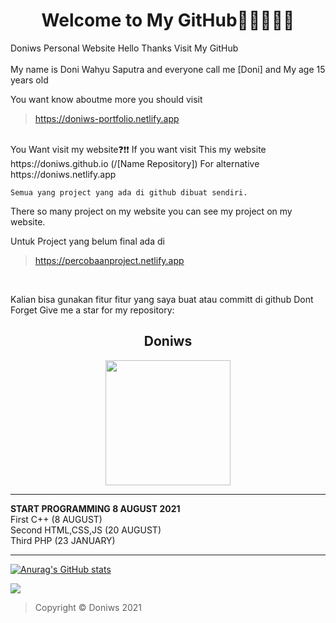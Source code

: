 <h1 align="center">Welcome to My GitHub👋👋👋👋👋    </h1>                                     
                                                                           
Doniws Personal Website Hello Thanks Visit My GitHub                       
<br>
My name is Doni Wahyu Saputra and everyone call me [Doni]
and My age  15 years old

You want know aboutme more you should visit 
>https://doniws-portfolio.netlify.app
<br>                                                                          
You Want visit my website❓❗❗                                                                                                       
If you want visit This my website                                                                                
https://doniws.github.io  (/[Name Repository]) For alternative https://doniws.netlify.app        
                                                                           
```
Semua yang project yang ada di github dibuat sendiri.
```



There so many project on my website you can see my project on my website.  

Untuk Project yang belum final ada di<br>
>https://percobaanproject.netlify.app
<br>

Kalian bisa gunakan fitur fitur yang saya buat atau committ di github
Dont Forget Give me a star for my repository:

  <h2 align="center">Doniws</h2>
<p align="center">
    <img width="200" src="https://doniws-portfolio.netlify.app/images/logoutama.webp">
</p>

_________________________
**START PROGRAMMING 8 AUGUST 2021**<br>
First C++ (8 AUGUST)<br>
Second HTML,CSS,JS (20 AUGUST)<br>
Third PHP (23 JANUARY)<br>
_________________________
[![Anurag's GitHub stats](https://github-readme-stats.vercel.app/api?username=Doniws)](https://github.com/Doniws/)

![](https://komarev.com/ghpvc/?username=Doniws&color=blue)

>Copyright © Doniws 2021
